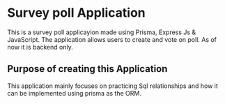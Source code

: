# Survey poll Application
This is a survey poll applicayion made using Prisma, Express Js & JavaScript.  The application allows users to create and vote on poll. As of now it is backend only.
## Purpose of creating this Application
This application mainly focuses on practicing Sql relationships and how it can be implemented using prisma as the ORM.